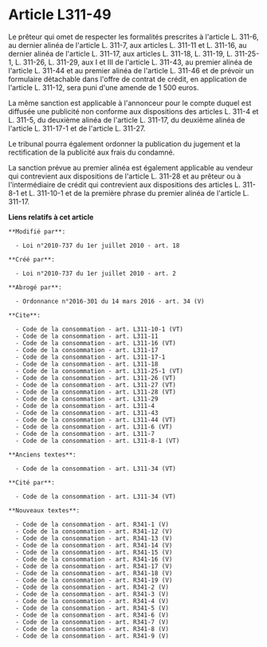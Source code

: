 # Article L311-49

Le prêteur qui omet de respecter les formalités prescrites à l'article L. 311-6, au dernier alinéa de l'article L. 311-7, aux
articles L. 311-11 et L. 311-16, au dernier alinéa de l'article L. 311-17, aux articles L. 311-18, L. 311-19, L. 311-25-1, L.
311-26, L. 311-29, aux I et III de l'article L. 311-43, au premier alinéa de l'article L. 311-44 et au premier alinéa de
l'article L. 311-46 et de prévoir un formulaire détachable dans l'offre de contrat de crédit, en application de l'article L.
311-12, sera puni d'une amende de 1 500 euros. 

La même sanction est applicable à l'annonceur pour le compte duquel est diffusée une publicité non conforme aux dispositions
des articles L. 311-4 et L. 311-5, du deuxième alinéa de l'article L. 311-17, du deuxième alinéa de l'article L. 311-17-1 et
de l'article L. 311-27. 

Le tribunal pourra également ordonner la publication du jugement et la rectification de la publicité aux frais du condamné. 

La sanction prévue au premier alinéa est également applicable au vendeur qui contrevient aux dispositions de l'article L.
311-28 et au prêteur ou à l'intermédiaire de crédit qui contrevient aux dispositions des articles L. 311-8-1 et L. 311-10-1
et de la première phrase du premier alinéa de l'article L. 311-17.

**Liens relatifs à cet article**

	**Modifié par**:

	  - Loi n°2010-737 du 1er juillet 2010 - art. 18

	**Créé par**:

	  - Loi n°2010-737 du 1er juillet 2010 - art. 2

	**Abrogé par**:

	  - Ordonnance n°2016-301 du 14 mars 2016 - art. 34 (V)

	**Cite**:

	  - Code de la consommation - art. L311-10-1 (VT)
	  - Code de la consommation - art. L311-11
	  - Code de la consommation - art. L311-16 (VT)
	  - Code de la consommation - art. L311-17
	  - Code de la consommation - art. L311-17-1
	  - Code de la consommation - art. L311-18
	  - Code de la consommation - art. L311-25-1 (VT)
	  - Code de la consommation - art. L311-26 (VT)
	  - Code de la consommation - art. L311-27 (VT)
	  - Code de la consommation - art. L311-28 (VT)
	  - Code de la consommation - art. L311-29
	  - Code de la consommation - art. L311-4
	  - Code de la consommation - art. L311-43
	  - Code de la consommation - art. L311-44 (VT)
	  - Code de la consommation - art. L311-6 (VT)
	  - Code de la consommation - art. L311-7
	  - Code de la consommation - art. L311-8-1 (VT)

	**Anciens textes**:

	  - Code de la consommation - art. L311-34 (VT)

	**Cité par**:

	  - Code de la consommation - art. L311-34 (VT)

	**Nouveaux textes**:

	  - Code de la consommation - art. R341-1 (V)
	  - Code de la consommation - art. R341-12 (V)
	  - Code de la consommation - art. R341-13 (V)
	  - Code de la consommation - art. R341-14 (V)
	  - Code de la consommation - art. R341-15 (V)
	  - Code de la consommation - art. R341-16 (V)
	  - Code de la consommation - art. R341-17 (V)
	  - Code de la consommation - art. R341-18 (V)
	  - Code de la consommation - art. R341-19 (V)
	  - Code de la consommation - art. R341-2 (V)
	  - Code de la consommation - art. R341-3 (V)
	  - Code de la consommation - art. R341-4 (V)
	  - Code de la consommation - art. R341-5 (V)
	  - Code de la consommation - art. R341-6 (V)
	  - Code de la consommation - art. R341-7 (V)
	  - Code de la consommation - art. R341-8 (V)
	  - Code de la consommation - art. R341-9 (V)

